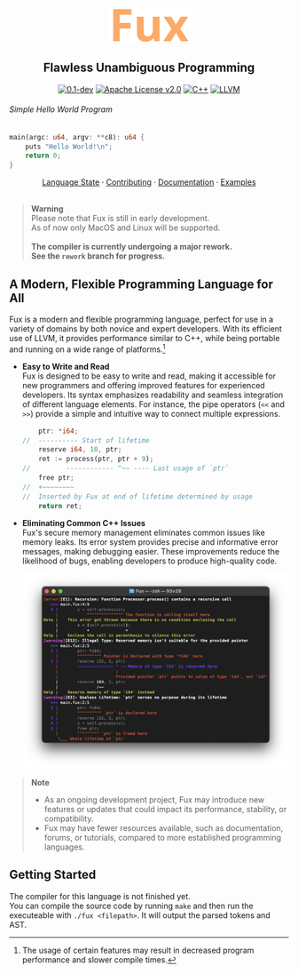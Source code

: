 <!--    colors 

"orange":   #fcaa68 (sandy brown)
"red":      #ec243c (imperial red)
"grey":     #595959 (davys grey)
"white":    #e0f2e9 (honeydew)
"purple":   #a390e4 (lavender floral)

-->

<div align="center">
<img width="150" src="./assets/logo/fux-material-icon-435.svg" />

## Flawless Unambiguous Programming

[![0.1-dev](https://img.shields.io/badge/0.1--dev-fcaa68?colorA=151515&style=for-the-badge)](./docs/state.md)
[![Apache License v2.0](https://img.shields.io/badge/Apache_License_v2.0-fcaa68?colorA=151515&style=for-the-badge)](./LICENSE)
[![C++][cpp-badge]](./docs/state.md)
[![LLVM][llvm-badge]](./docs/state.md)

</div>
 
###### Simple Hello World Program

```rust
main(argc: u64, argv: **c8): u64 {
    puts "Hello World!\n";
    return 0;
}
```

<div align="center">
<a href="./docs/state.md">Language State</a> ·
<a href="./docs/CONTRIBUTING.md">Contributing</a> ·
<a href="./docs/README.md">Documentation</a> ·
<a href="./docs/examples.md">Examples</a>
</div>
<br>

> __Warning__ \
> Please note that Fux is still in early development. \
> As of now only MacOS and Linux will be supported. \
> \
> **The compiler is currently undergoing a major rework. \
> See the `rework` branch for progress.**

## A Modern, Flexible Programming Language for All

Fux is a modern and flexible programming language, perfect for use in a variety of domains by both novice and expert developers. With its efficient use of LLVM, it provides performance similar to C++, while being portable and running on a wide range of platforms.[^1]

- **Easy to Write and Read** \
    Fux is designed to be easy to write and read, making it accessible for new programmers and offering improved features for experienced developers. Its syntax emphasizes readability and seamless integration of different language elements. For instance, the pipe operators (`<<` and `>>`) provide a simple and intuitive way to connect multiple expressions.

    ```rs
        ptr: *i64;
    //  ---------- Start of lifetime
        reserve i64, 10, ptr;
        ret := process(ptr, ptr + 9);
    //         ------------ ^~~ ---- Last usage of `ptr`
        free ptr;
    //  +~~~~~~~~ 
    //  Inserted by Fux at end of lifetime determined by usage
        return ret;
    ```

- **Eliminating Common C++ Issues** \
    Fux's secure memory management eliminates common issues like memory leaks. Its error system provides precise and informative error messages, making debugging easier. These improvements reduce the likelihood of bugs, enabling developers to produce high-quality code.

   [![error demo](assets/errors/error-demo.png)](docs/errors.md)

> __Note__
> - As an ongoing development project, Fux may introduce new features or updates that could impact its performance, stability, or compatibility.
> - Fux may have fewer resources available, such as documentation, forums, or tutorials, compared to more established programming languages.

[^1]: The usage of certain features may result in decreased program performance and slower compile times.

## Getting Started

The compiler for this language is not finished yet. \
You can compile the source code by running `make` and then run the executeable with `./fux <filepath>`. It will output the parsed tokens and AST.

[llvm-badge]: https://img.shields.io/badge/LLVM-4c1717?logo=llvm&logoColor=white&style=for-the-badge
[cpp-badge]: https://img.shields.io/badge/C++-1a3b63?logo=cplusplus&logoColor=white&style=for-the-badge
